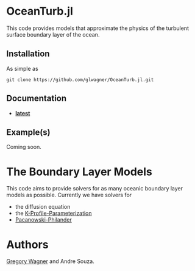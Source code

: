 # OceanTurb.jl

This code provides models that approximate the physics of the 
turbulent surface boundary layer of the ocean.

## Installation

As simple as

```
git clone https://github.com/glwagner/OceanTurb.jl.git
```

## Documentation

* [**latest**](https://glwagner.github.io/OceanTurb.jl/latest)

## Example(s)

Coming soon.

# The Boundary Layer Models

This code aims to provide solvers for as many oceanic boundary layer
models as possible.
Currently we have solvers for

* the diffusion equation
* the [K-Profile-Parameterization](https://agupubs.onlinelibrary.wiley.com/doi/abs/10.1029/94rg01872)
* [Pacanowski-Philander](https://journals.ametsoc.org/doi/abs/10.1175/1520-0485(1981)011%3C1443:POVMIN%3E2.0.CO;2)

# Authors

[Gregory Wagner](glwagner.github.io) and Andre Souza.
